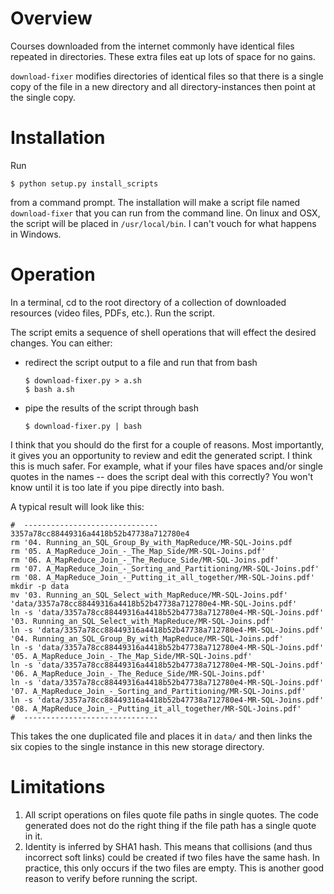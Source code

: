 # Overview
Courses downloaded from the internet commonly have identical files repeated in directories.
These extra files eat up lots of space for no gains.

`download-fixer` modifies directories of identical files so that there is a single copy of
the file in a new directory and all directory-instances then point at the single copy.

# Installation
Run

    $ python setup.py install_scripts

from a command prompt. The installation will make a script file named `download-fixer` that you can run from the command line. On linux and OSX, the script will be placed in `/usr/local/bin`. I can't vouch for what happens in Windows.

# Operation
In a terminal, cd to the root directory of a collection of downloaded resources (video files,
PDFs, etc.). Run the script.

The script emits a sequence of shell operations that will effect the desired changes. You can either:

* redirect the script output to a file and run that from bash


    ```
    $ download-fixer.py > a.sh
    $ bash a.sh
    ```

* pipe the results of the script through bash

    ```
    $ download-fixer.py | bash
    ```

I  think that you should do the first for a couple of reasons. Most importantly, it gives you an
opportunity to review and edit the generated script. I think this is much safer. For example, what if your files have spaces and/or single quotes in the names -- does the script deal with this correctly? You won't know until it is too late if you pipe directly into bash.

A typical result will look like this:

```
#  ------------------------------ 3357a78cc88449316a4418b52b47738a712780e4
rm '04. Running_an_SQL_Group_By_with_MapReduce/MR-SQL-Joins.pdf
rm '05. A_MapReduce_Join_-_The_Map_Side/MR-SQL-Joins.pdf'
rm '06. A_MapReduce_Join_-_The_Reduce_Side/MR-SQL-Joins.pdf'
rm '07. A_MapReduce_Join_-_Sorting_and_Partitioning/MR-SQL-Joins.pdf'
rm '08. A_MapReduce_Join_-_Putting_it_all_together/MR-SQL-Joins.pdf'
mkdir -p data
mv '03. Running_an_SQL_Select_with_MapReduce/MR-SQL-Joins.pdf' 'data/3357a78cc88449316a4418b52b47738a712780e4-MR-SQL-Joins.pdf'
ln -s 'data/3357a78cc88449316a4418b52b47738a712780e4-MR-SQL-Joins.pdf' '03. Running_an_SQL_Select_with_MapReduce/MR-SQL-Joins.pdf'
ln -s 'data/3357a78cc88449316a4418b52b47738a712780e4-MR-SQL-Joins.pdf' '04. Running_an_SQL_Group_By_with_MapReduce/MR-SQL-Joins.pdf'
ln -s 'data/3357a78cc88449316a4418b52b47738a712780e4-MR-SQL-Joins.pdf' '05. A_MapReduce_Join_-_The_Map_Side/MR-SQL-Joins.pdf'
ln -s 'data/3357a78cc88449316a4418b52b47738a712780e4-MR-SQL-Joins.pdf' '06. A_MapReduce_Join_-_The_Reduce_Side/MR-SQL-Joins.pdf'
ln -s 'data/3357a78cc88449316a4418b52b47738a712780e4-MR-SQL-Joins.pdf' '07. A_MapReduce_Join_-_Sorting_and_Partitioning/MR-SQL-Joins.pdf'
ln -s 'data/3357a78cc88449316a4418b52b47738a712780e4-MR-SQL-Joins.pdf' '08. A_MapReduce_Join_-_Putting_it_all_together/MR-SQL-Joins.pdf'
#  ------------------------------
```

This takes the one duplicated file and places it in `data/` and then links the six copies to the single instance in this new storage directory.

# Limitations
1. All script operations on files quote file paths in single quotes. The code generated does not do the right thing if the file path has a single quote in it.
2. Identity is inferred by SHA1 hash. This means that collisions (and thus incorrect soft links) could be created if two files have the same hash. In practice, this only occurs if the two files are empty. This is another good reason to verify before running the script.

